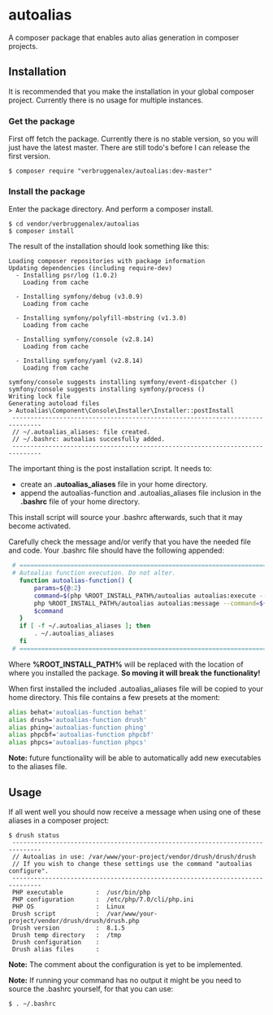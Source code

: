 # autoalias
A composer package that enables auto alias generation in composer
projects.

## Installation
It is recommended that you make the installation in your global composer
project. Currently there is no usage for multiple instances.

### Get the package
First off fetch the package. Currently there is no stable version, so 
you will just have the latest master. There are still todo's before I
can release the first version.
```
$ composer require "verbruggenalex/autoalias:dev-master"
```

### Install the package
Enter the package directory. And perform a composer install.
```
$ cd vendor/verbruggenalex/autoalias
$ composer install
```

The result of the installation should look something like this:
```
Loading composer repositories with package information
Updating dependencies (including require-dev)
  - Installing psr/log (1.0.2)
    Loading from cache

  - Installing symfony/debug (v3.0.9)
    Loading from cache

  - Installing symfony/polyfill-mbstring (v1.3.0)
    Loading from cache

  - Installing symfony/console (v2.8.14)
    Loading from cache

  - Installing symfony/yaml (v2.8.14)
    Loading from cache

symfony/console suggests installing symfony/event-dispatcher ()
symfony/console suggests installing symfony/process ()
Writing lock file
Generating autoload files
> Autoalias\Component\Console\Installer\Installer::postInstall
 ------------------------------------------------------------------------------
 // ~/.autoalias_aliases: file created.
 // ~/.bashrc: autoalias succesfully added.
 ------------------------------------------------------------------------------
```
The important thing is the post installation script. It needs to:
- create an **.autoalias_aliases** file in your home directory.
- append the autoalias-function and .autoalias_aliases file inclusion
in the **.bashrc** file of your home directory.
 
This install script will source your .bashrc afterwards, such that it
may become activated.
 
Carefully check the message and/or verify that you have the needed
file and code. Your .bashrc file should have the following appended:
```bash
 # ================================================================================
 # Autoalias function execution. Do not alter.
   function autoalias-function() {
       params=${@:2}
       command=$(php %ROOT_INSTALL_PATH%/autoalias autoalias:execute --command=$1 --params="${params// \ }")
       php %ROOT_INSTALL_PATH%/autoalias autoalias:message --command=${command%% *}
       $command
   }
   if [ -f ~/.autoalias_aliases ]; then
       . ~/.autoalias_aliases
   fi
 # ================================================================================
 ```
Where **%ROOT_INSTALL_PATH%** will be replaced with the location of where
you installed the package. **So moving it will break the functionality!**

When first installed the included .autoalias_aliases file will be copied
to your home directory. This file contains a few presets at the moment:
```bash
alias behat='autoalias-function behat'
alias drush='autoalias-function drush'
alias phing='autoalias-function phing'
alias phpcbf='autoalias-function phpcbf'
alias phpcs='autoalias-function phpcs'
```
**Note:** future functionality will be able to automatically add new
executables to the aliases file.
 
## Usage
If all went well you should now receive a message when using one of
these aliases in a composer project:
```
$ drush status
 ------------------------------------------------------------------------------
 // Autoalias in use: /var/www/your-project/vendor/drush/drush/drush
 // If you wish to change these settings use the command "autoalias configure".
 ------------------------------------------------------------------------------
 PHP executable         :  /usr/bin/php
 PHP configuration      :  /etc/php/7.0/cli/php.ini
 PHP OS                 :  Linux
 Drush script           :  /var/www/your-project/vendor/drush/drush/drush.php
 Drush version          :  8.1.5
 Drush temp directory   :  /tmp
 Drush configuration    :
 Drush alias files      :
```
**Note:** The comment about the configuration is yet to be implemented.

**Note:** If running your command has no output it might be you need to
source the .bashrc yourself, for that you can use:
```
$ . ~/.bashrc
```
